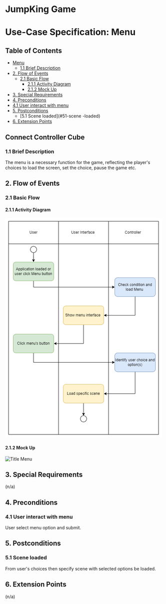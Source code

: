 
# JumpKing Game <!-- omit in toc -->

# Use-Case Specification: Menu<!-- omit in toc -->

## Table of Contents <!-- omit in toc -->
- [Menu](#connect-controller-cube)
  - [1.1 Brief Description](#11-brief-description)
- [2. Flow of Events](#2-flow-of-events)
  - [2.1 Basic Flow](#21-basic-flow)
    - [2.1.1 Activity Diagram](#211-activity-diagram)
    - [2.1.2 Mock Up](#212-mock-up)
- [3. Special Requirements](#3-special-requirements)
- [4. Preconditions](#4-preconditions)
- [4.1 User interact with menu](#41-user-interact-with-menu)
- [5. Postconditions](#5-postconditions)
  - [5.1 Scene loaded](#51-scene -loaded)
- [6. Extension Points](#6-extension-points)


## Connect Controller Cube

### 1.1 Brief Description
The menu is a necessary function for the game, reflecting the player's choices to load the screen, set the choice, pause the game etc.

## 2. Flow of Events

### 2.1 Basic Flow

#### 2.1.1 Activity Diagram

![Activity Diagram - Connect Controller Cube](./AD_Menu.png)

#### 2.1.2 Mock Up

![Title Menu](../../images/TitleMenu.gif)

## 3. Special Requirements

(n/a)

## 4. Preconditions

### 4.1 User interact with menu
User select menu option and submit.

## 5. Postconditions

### 5.1 Scene loaded
From user's choices then specify scene with selected options be loaded.


## 6. Extension Points

(n/a)
